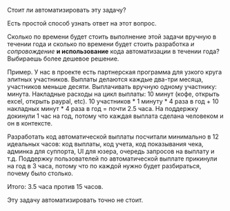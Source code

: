 Стоит ли автоматизировать эту задачу?

Есть простой способ узнать ответ на этот вопрос.

Сколько по времени будет стоить выполнение этой задачи вручную в течении года и сколько по времени будет стоить разработка *и сопровождение* **и использование** кода автоматизации в течении года? Выбираешь более дешевое решение.

Пример. У нас в проекте есть партнерская программа для узкого круга элитных участников. Выплаты делаются каждые два-три месяца, участников меньше десяти. Выплачивать вручную одному участнику: минута. Накладные расходы на цикл выплаты: 10 минут (кофе, открыть excel, открыть paypal, etc). 10 участников * 1 минуту * 4 раза в год + 10 накладных минут * 4 раза в год = почти 2.5 часа. На поддержку докинули 1 час на год, потому что каждая выплата сделана человеком и он в контексте.

Разработать код автоматической выплаты посчитали минимально в 12 идеальных часов: код выплаты, код учета, код показывания чека, админка для суппорта, UI для юзера, очередь запросов на выплату и т.д. Поддержку пользователей по автоматической выплате прикинули на год в 3 часа, потому что по каждой нужно будет разбираться, почему было столько.

Итого: 3.5 часа против 15 часов.

Эту задачу автоматизировать точно не стоит.
